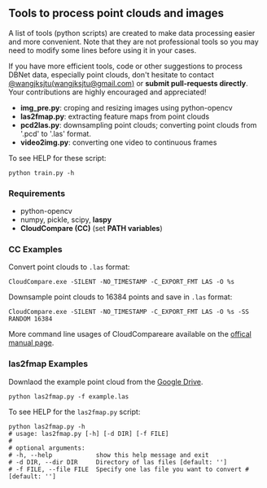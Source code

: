 ## Tools to process point clouds and images

A list of tools (python scripts) are created to make data processing easier and more convenient. Note that they are not professional tools so you may need to modify some lines before using it in your cases.

If you have more efficient tools, code or other suggestions to process DBNet data, especially point clouds, don't hesitate to contact [@wangjksjtu(wangjksjtu@gmail.com)](https://github.com/wangjksjtu) or __submit pull-requests directly__. 
Your contributions are highly encouraged and appreciated!

- __img_pre.py__: croping and resizing images using python-opencv
- __las2fmap.py__: extracting feature maps from point clouds
- __pcd2las.py__: downsampling point clouds; converting point clouds from '.pcd' to '.las' format. 
- __video2img.py__: converting one video to continuous frames

To see HELP for these script:

    python train.py -h

### Requirements
- python-opencv
- numpy, pickle, scipy, __laspy__
- __CloudCompare (CC)__ (set __PATH variables__)

### CC Examples
Convert point clouds to `.las` format:

    CloudCompare.exe -SILENT -NO_TIMESTAMP -C_EXPORT_FMT LAS -O %s
    
Downsample point clouds to 16384 points and save in `.las` format:

    CloudCompare.exe -SILENT -NO_TIMESTAMP -C_EXPORT_FMT LAS -O %s -SS RANDOM 16384

More command line usages of CloudCompareare available on the [offical manual page](http://www.cloudcompare.org/doc/wiki/index.php?title=Command_line_mode).

### las2fmap Examples
Downlaod the example point cloud from the [Google Drive](https://drive.google.com/file/d/1lxl7M2MTA7afg5UItA5hCvh-Wt5bTSNJ/view?usp=sharing). 

    python las2fmap.py -f example.las

To see HELP for the `las2fmap.py` script:

    python las2fmap.py -h
    # usage: las2fmap.py [-h] [-d DIR] [-f FILE]
    # 
    # optional arguments:
    # -h, --help            show this help message and exit
    # -d DIR, --dir DIR     Directory of las files [default: '']
    # -f FILE, --file FILE  Specify one las file you want to convert # [default: '']
